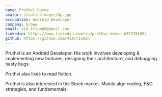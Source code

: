 ```yaml
---
name: Pruthvi Duvva
avatar: /static/images/dp.jpg
occupation: Android Developer
company: Groww
email: vi4.triumph@gmail.com
linkedin: https://www.linkedin.com/in/pruthvi-duvva-b97270168/
github: https://github.com/ViaTriumph
---
```


Pruthvi is an Android Developer. His work involves developing & implementing new features, designing their architecture, and debugging nasty bugs.

Pruthvi also likes to read fiction.

Pruthvi is also interested in the Stock market. Mainly algo coding, F&O strategies, and fundamentals.
